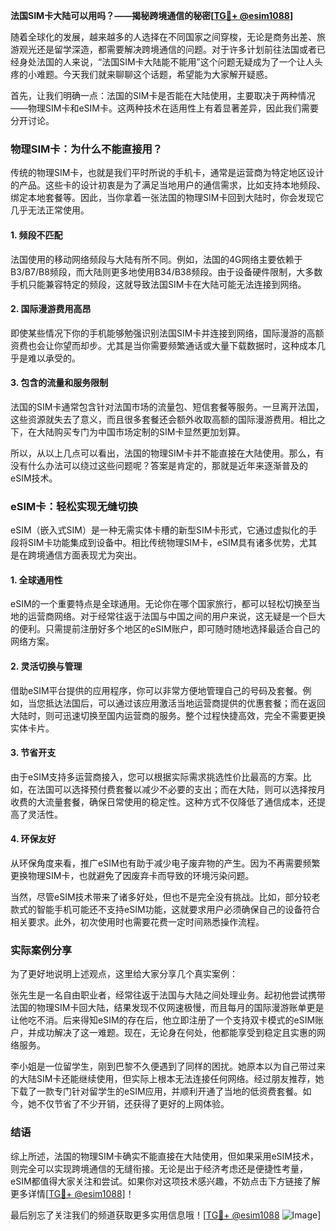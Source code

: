 **法国SIM卡大陆可以用吗？——揭秘跨境通信的秘密[[TG💪+ @esim1088](https://t.me/s/esim1088)]**

随着全球化的发展，越来越多的人选择在不同国家之间穿梭，无论是商务出差、旅游观光还是留学深造，都需要解决跨境通信的问题。对于许多计划前往法国或者已经身处法国的人来说，“法国SIM卡大陆能不能用”这个问题无疑成为了一个让人头疼的小难题。今天我们就来聊聊这个话题，希望能为大家解开疑惑。

首先，让我们明确一点：法国的SIM卡是否能在大陆使用，主要取决于两种情况——物理SIM卡和eSIM卡。这两种技术在适用性上有着显著差异，因此我们需要分开讨论。

### 物理SIM卡：为什么不能直接用？

传统的物理SIM卡，也就是我们平时所说的手机卡，通常是运营商为特定地区设计的产品。这些卡的设计初衷是为了满足当地用户的通信需求，比如支持本地频段、绑定本地套餐等。因此，当你拿着一张法国的物理SIM卡回到大陆时，你会发现它几乎无法正常使用。

#### 1. 频段不匹配
法国使用的移动网络频段与大陆有所不同。例如，法国的4G网络主要依赖于B3/B7/B8频段，而大陆则更多地使用B34/B38频段。由于设备硬件限制，大多数手机只能兼容特定的频段，这就导致法国SIM卡在大陆可能无法连接到网络。

#### 2. 国际漫游费用高昂
即使某些情况下你的手机能够勉强识别法国SIM卡并连接到网络，国际漫游的高额资费也会让你望而却步。尤其是当你需要频繁通话或大量下载数据时，这种成本几乎是难以承受的。

#### 3. 包含的流量和服务限制
法国的SIM卡通常包含针对法国市场的流量包、短信套餐等服务。一旦离开法国，这些资源就失去了意义，而且很多套餐还会额外收取高额的国际漫游费用。相比之下，在大陆购买专门为中国市场定制的SIM卡显然更加划算。

所以，从以上几点可以看出，法国的物理SIM卡并不能直接在大陆使用。那么，有没有什么办法可以绕过这些问题呢？答案是肯定的，那就是近年来逐渐普及的eSIM技术。

### eSIM卡：轻松实现无缝切换

eSIM（嵌入式SIM）是一种无需实体卡槽的新型SIM卡形式，它通过虚拟化的手段将SIM卡功能集成到设备中。相比传统物理SIM卡，eSIM具有诸多优势，尤其是在跨境通信方面表现尤为突出。

#### 1. 全球通用性
eSIM的一个重要特点是全球通用。无论你在哪个国家旅行，都可以轻松切换至当地的运营商网络。对于经常往返于法国与中国之间的用户来说，这无疑是一个巨大的便利。只需提前注册好多个地区的eSIM账户，即可随时随地选择最适合自己的网络方案。

#### 2. 灵活切换与管理
借助eSIM平台提供的应用程序，你可以非常方便地管理自己的号码及套餐。例如，当您抵达法国后，可以通过该应用激活当地运营商提供的优惠套餐；而在返回大陆时，则可迅速切换至国内运营商的服务。整个过程快捷高效，完全不需要更换实体卡片。

#### 3. 节省开支
由于eSIM支持多运营商接入，您可以根据实际需求挑选性价比最高的方案。比如，在法国可以选择预付费套餐以减少不必要的支出；而在大陆，则可以选择按月收费的大流量套餐，确保日常使用的稳定性。这种方式不仅降低了通信成本，还提高了灵活性。

#### 4. 环保友好
从环保角度来看，推广eSIM也有助于减少电子废弃物的产生。因为不再需要频繁更换物理SIM卡，也就避免了因废弃卡而导致的环境污染问题。

当然，尽管eSIM技术带来了诸多好处，但也不是完全没有挑战。比如，部分较老款式的智能手机可能还不支持eSIM功能，这就要求用户必须确保自己的设备符合相关要求。此外，初次使用时也需要花费一定时间熟悉操作流程。

### 实际案例分享

为了更好地说明上述观点，这里给大家分享几个真实案例：

张先生是一名自由职业者，经常往返于法国与大陆之间处理业务。起初他尝试携带法国的物理SIM卡回大陆，结果发现不仅网速极慢，而且每月的国际漫游账单更是让他吃不消。后来得知eSIM的存在后，他立即注册了一个支持双卡模式的eSIM账户，并成功解决了这一难题。现在，无论身在何处，他都能享受到稳定且实惠的网络服务。

李小姐是一位留学生，刚到巴黎不久便遇到了同样的困扰。她原本以为自己带过来的大陆SIM卡还能继续使用，但实际上根本无法连接任何网络。经过朋友推荐，她下载了一款专门针对留学生的eSIM应用，并顺利开通了当地的低资费套餐。如今，她不仅节省了不少开销，还获得了更好的上网体验。

### 结语

综上所述，法国的物理SIM卡确实不能直接在大陆使用，但如果采用eSIM技术，则完全可以实现跨境通信的无缝衔接。无论是出于经济考虑还是便捷性考量，eSIM都值得大家关注和尝试。如果你对这项技术感兴趣，不妨点击下方链接了解更多详情[[TG💪+ @esim1088](https://t.me/s/esim1088)]！

最后别忘了关注我们的频道获取更多实用信息哦！[[TG💪+ @esim1088](https://t.me/s/esim1088) ![Image](https://i.postimg.cc/4NQfJmqS/Snipaste-2025-05-13-00-14-12.png)]